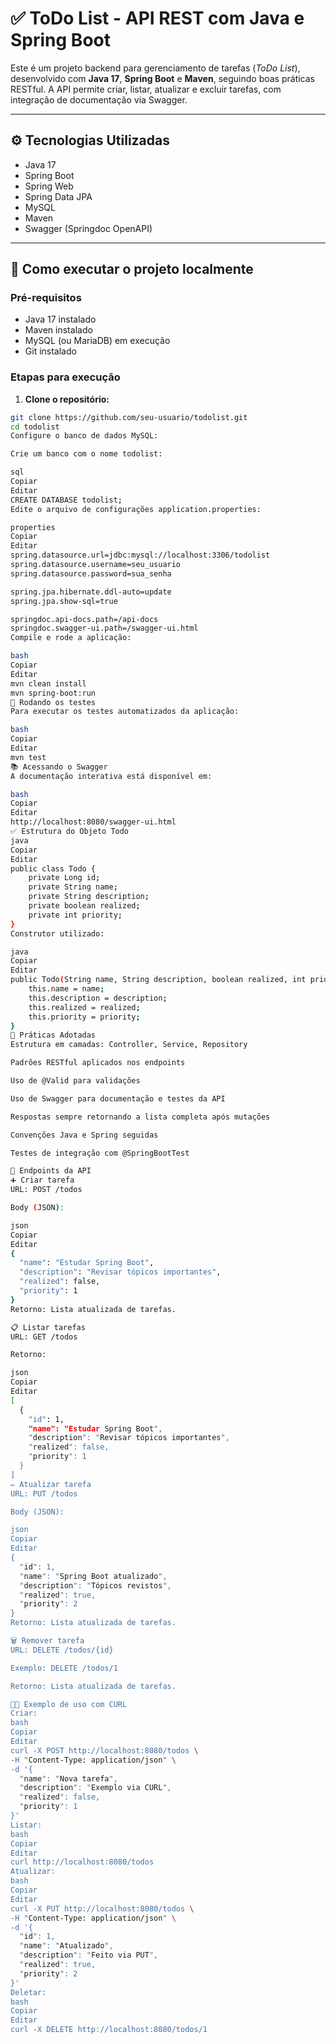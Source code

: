 # ✅ ToDo List - API REST com Java e Spring Boot

Este é um projeto backend para gerenciamento de tarefas (_ToDo List_), desenvolvido com **Java 17**, **Spring Boot** e **Maven**, seguindo boas práticas RESTful. A API permite criar, listar, atualizar e excluir tarefas, com integração de documentação via Swagger.

---

## ⚙️ Tecnologias Utilizadas

- Java 17  
- Spring Boot  
- Spring Web  
- Spring Data JPA  
- MySQL  
- Maven  
- Swagger (Springdoc OpenAPI)

---

## 🚀 Como executar o projeto localmente

### Pré-requisitos

- Java 17 instalado  
- Maven instalado  
- MySQL (ou MariaDB) em execução  
- Git instalado

### Etapas para execução

1. **Clone o repositório:**

```bash
git clone https://github.com/seu-usuario/todolist.git
cd todolist
Configure o banco de dados MySQL:

Crie um banco com o nome todolist:

sql
Copiar
Editar
CREATE DATABASE todolist;
Edite o arquivo de configurações application.properties:

properties
Copiar
Editar
spring.datasource.url=jdbc:mysql://localhost:3306/todolist
spring.datasource.username=seu_usuario
spring.datasource.password=sua_senha

spring.jpa.hibernate.ddl-auto=update
spring.jpa.show-sql=true

springdoc.api-docs.path=/api-docs
springdoc.swagger-ui.path=/swagger-ui.html
Compile e rode a aplicação:

bash
Copiar
Editar
mvn clean install
mvn spring-boot:run
🧪 Rodando os testes
Para executar os testes automatizados da aplicação:

bash
Copiar
Editar
mvn test
📚 Acessando o Swagger
A documentação interativa está disponível em:

bash
Copiar
Editar
http://localhost:8080/swagger-ui.html
✅ Estrutura do Objeto Todo
java
Copiar
Editar
public class Todo {
    private Long id;
    private String name;
    private String description;
    private boolean realized;
    private int priority;
}
Construtor utilizado:

java
Copiar
Editar
public Todo(String name, String description, boolean realized, int priority) {
    this.name = name;
    this.description = description;
    this.realized = realized;
    this.priority = priority;
}
🧰 Práticas Adotadas
Estrutura em camadas: Controller, Service, Repository

Padrões RESTful aplicados nos endpoints

Uso de @Valid para validações

Uso de Swagger para documentação e testes da API

Respostas sempre retornando a lista completa após mutações

Convenções Java e Spring seguidas

Testes de integração com @SpringBootTest

🔄 Endpoints da API
➕ Criar tarefa
URL: POST /todos

Body (JSON):

json
Copiar
Editar
{
  "name": "Estudar Spring Boot",
  "description": "Revisar tópicos importantes",
  "realized": false,
  "priority": 1
}
Retorno: Lista atualizada de tarefas.

📋 Listar tarefas
URL: GET /todos

Retorno:

json
Copiar
Editar
[
  {
    "id": 1,
    "name": "Estudar Spring Boot",
    "description": "Revisar tópicos importantes",
    "realized": false,
    "priority": 1
  }
]
✏️ Atualizar tarefa
URL: PUT /todos

Body (JSON):

json
Copiar
Editar
{
  "id": 1,
  "name": "Spring Boot atualizado",
  "description": "Tópicos revistos",
  "realized": true,
  "priority": 2
}
Retorno: Lista atualizada de tarefas.

🗑️ Remover tarefa
URL: DELETE /todos/{id}

Exemplo: DELETE /todos/1

Retorno: Lista atualizada de tarefas.

👨‍💻 Exemplo de uso com CURL
Criar:
bash
Copiar
Editar
curl -X POST http://localhost:8080/todos \
-H "Content-Type: application/json" \
-d '{
  "name": "Nova tarefa",
  "description": "Exemplo via CURL",
  "realized": false,
  "priority": 1
}'
Listar:
bash
Copiar
Editar
curl http://localhost:8080/todos
Atualizar:
bash
Copiar
Editar
curl -X PUT http://localhost:8080/todos \
-H "Content-Type: application/json" \
-d '{
  "id": 1,
  "name": "Atualizado",
  "description": "Feito via PUT",
  "realized": true,
  "priority": 2
}'
Deletar:
bash
Copiar
Editar
curl -X DELETE http://localhost:8080/todos/1
